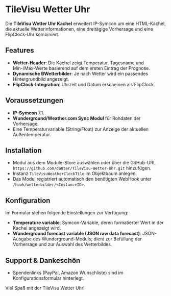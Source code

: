 # TileVisu Wetter Uhr

Die **TileVisu Wetter Uhr Kachel** erweitert IP-Symcon um eine HTML-Kachel, die aktuelle Wetterinformationen, eine dreitägige Vorhersage und eine FlipClock-Uhr kombiniert.

## Features
- **Wetter-Header**: Die Kachel zeigt Temperatur, Tagesname und Min-/Max-Werte basierend auf dem ersten Eintrag der Prognose.
- **Dynamische BWetterbilder**: Je nach Wetter wird ein passendes Hintergrundbild angezeigt.
- **FlipClock-Integration**: Uhrzeit und Datum erscheinen als FlipClock.

## Voraussetzungen
- **IP-Symcon** 7.1.
- **Wunderground/Weather.com Sync Modul** für Rohdaten der Vorhersage.
- Eine Temperaturvariable (String/Float) zur Anzeige der aktuellen Außentemperatur.

## Installation
- Modul aus dem Module-Store auswählen oder über die GitHub-URL `https://github.com/da8ter/TileVisu-Wetter-Uhr.git` hinzufügen.
- Instanz `TileVisuWeatherClockTile` im Objektbaum anlegen.
- Das Modul registriert automatisch den benötigten WebHook unter `/hook/wetterbilder/<InstanceID>`.

## Konfiguration
Im Formular stehen folgende Einstellungen zur Verfügung:
- **Temperature variable**: Symcon-Variable, deren formatierter Wert in der Kachel angezeigt wird.
- **Wunderground forecast variable (JSON raw data forecast)**: JSON-Ausgabe des Wunderground-Moduls; dient zur Befüllung der Vorhersage und zur Auswahl des Wetterbildes.

## Support & Dankeschön
- Spendenlinks (PayPal, Amazon Wunschliste) sind im Konfigurationsformular hinterlegt.

Viel Spaß mit der TileVisu Wetter Uhr!
